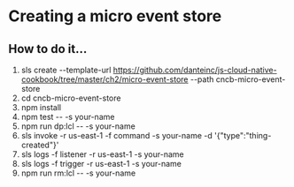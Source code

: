 # Creating a micro event store

## How to do it...
1. sls create --template-url https://github.com/danteinc/js-cloud-native-cookbook/tree/master/ch2/micro-event-store --path cncb-micro-event-store
2. cd cncb-micro-event-store
3. npm install
4. npm test -- -s your-name
5. npm run dp:lcl -- -s your-name
6. sls invoke -r us-east-1 -f command -s your-name -d '{"type":"thing-created"}'
7. sls logs -f listener -r us-east-1 -s your-name
8. sls logs -f trigger -r us-east-1 -s your-name
9. npm run rm:lcl -- -s your-name
